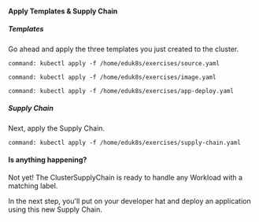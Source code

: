 #### Apply Templates & Supply Chain

##### Templates

Go ahead and apply the three templates you just created to the cluster.

```terminal:execute
command: kubectl apply -f /home/eduk8s/exercises/source.yaml
```

```terminal:execute
command: kubectl apply -f /home/eduk8s/exercises/image.yaml
```

```terminal:execute
command: kubectl apply -f /home/eduk8s/exercises/app-deploy.yaml
```

##### Supply Chain

Next, apply the Supply Chain.

```terminal:execute
command: kubectl apply -f /home/eduk8s/exercises/supply-chain.yaml
```

#### Is anything happening?

Not yet!
The ClusterSupplyChain is ready to handle any Workload with a matching label.

In the next step, you'll put on your developer hat and deploy an application using this new Supply Chain.
